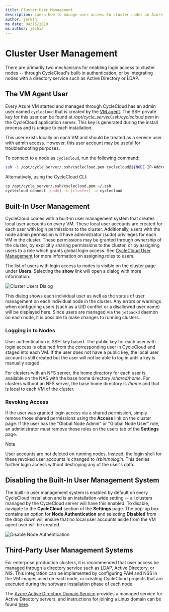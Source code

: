 ```yaml
---
title: Cluster User Management
description: Laern how to manage user access to cluster nodes in Azure CycleCloud. Enable sign-in access to cluster nodes through CycleCloud or a third-party user management system.
author: jermth
ms.date: 04/15/2019
ms.author: jechia
---
```


# Cluster User Management

There are primarily two mechanisms for enabling login access to cluster nodes -- through CycleCloud's built-in authentication, or by integrating nodes with a directory service such as Active Directory or LDAP.

## The VM Agent User

Every Azure VM started and managed through CycleCloud has an admin user named `cyclecloud` that is created by the [VM agent](/azure/virtual-machines/extensions/agent-linux). The SSH private key for this user can be found at */opt/cycle_server/.ssh/cyclecloud.pem* in the CycleCloud application server. This key is generated during the install process and is unique to each installation.

This user exists locally on each VM and should be treated as a service user with admin access. However, this user account may be useful for troubleshooting purposes.

To connect to a node as `cyclecloud`, run the following command:

```bash
ssh -i /opt/cycle_server/.ssh/cyclecloud.pem cyclecloud@${NODE-IP-Address}
```

Alternatively, using the CycleCloud CLI:

```bash
cp /opt/cycle_server/.ssh/cyclecloud.pem ~/.ssh 
cyclecloud connect [node] -c [cluster] -u cyclecloud
```

## Built-In User Management

CycleCloud comes with a built-in user management system that creates local user accounts on every VM. These local user accounts are created for each user with login permissions to the cluster. Additionally, users with the node admin permission will have administrator (sudo) privileges for each VM in the cluster. These permissions may be granted through ownership of the cluster, by explicitly sharing permissions to the cluster, or by assigning users to a role which grants global login access. See [CycleCloud User Management](~/concepts/user-management.md) for more information on assigning roles to users.

The list of users with login access to nodes is visible on the cluster page under **Users**. Selecting the **show** link will open a dialog with more information.

![Cluster Users Dialog](~/images/cluster_users_dialog.png)

This dialog shows each individual user as well as the status of user management on each individual node in the cluster. Any errors or warnings when configuring users (such as a UID conflict or a disallowed user name) will be displayed here. Since users are managed via the `jetpackd` daemon on each node, it is possible to make changes to running clusters.

### Logging in to Nodes

User authentication is SSH-key based. The public key for each user with login access is obtained from the corresponding user in CycleCloud and staged into each VM. If the user does not have a public key, the local user account is still created but the user will not be able to log in until a key is manually staged.

For clusters with an NFS server, the home directory for each user is available on the NAS with the base home directory */shared/home*. For clusters without an NFS server, the base home directory is */home* and that is local to each VM of the cluster.

### Revoking Access

If the user was granted login access via a shared permission, simply remove those shared permissions using the **Access** link on the cluster page. If the user has the "Global Node Admin" or "Global Node User" role, an administrator must remove those roles on the users tab of the **Settings** page. 

> [!NOTE]
> User accounts are not deleted on running nodes. Instead, the login shell for these revoked user accounts is changed to */sbin/nologin*. This denies further login access without destroying any of the user's data.

## Disabling the Built-In User Management System

The built-in user management system is enabled by default on every CycleCloud installation and is an installation-wide setting -- all clusters managed by the CycleCloud server will have this enabled. To disable, navigate to the **CycleCloud** section of the **Settings** page. The pop-up box contains an option for **Node Authentication** and selecting **Disabled** from the drop down will ensure that no local user accounts aside from the VM agent user will be created.

![Disable Node Authentication](~/images/node_auth_disabled.png)

## Third-Party User Management Systems

For enterprise production clusters, it is recommended that user access be managed through a directory service such as LDAP, Active Directory, or NIS. This integration can be implemented by configuring PAM and NSS in the VM images used on each node, or creating CycleCloud projects that are executed during the software installation phase of each node.

The [Azure Active Directory Domain Service](/services/active-directory-ds/) provides a managed service for Active Directory servers, and instructions for joining a Linux domain can be found [here](https://docs.microsoft.com/azure/active-directory-domain-services/active-directory-ds-join-rhel-linux-vm).
